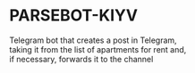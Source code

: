 # PARSEBOT-KIYV
Telegram bot that creates a post in Telegram,\
taking it from the list of apartments for rent and,\
if necessary, forwards it to the channel